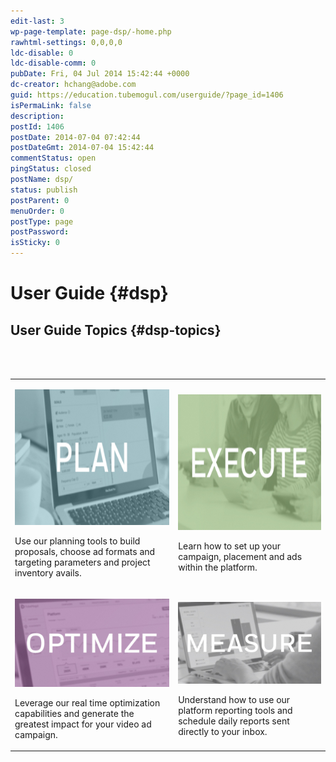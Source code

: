 ```yaml
---
edit-last: 3
wp-page-template: page-dsp/-home.php
rawhtml-settings: 0,0,0,0
ldc-disable: 0
ldc-disable-comm: 0
pubDate: Fri, 04 Jul 2014 15:42:44 +0000
dc-creator: hchang@adobe.com
guid: https://education.tubemogul.com/userguide/?page_id=1406
isPermaLink: false
description: 
postId: 1406
postDate: 2014-07-04 07:42:44
postDateGmt: 2014-07-04 15:42:44
commentStatus: open
pingStatus: closed
postName: dsp/
status: publish
postParent: 0
menuOrder: 0
postType: page
postPassword: 
isSticky: 0
---
```


# User Guide {#dsp}

## User Guide Topics {#dsp-topics}

<table>
 <tr> 
  <td> <p><a href="../planning.md"><img src="assets/planv2-300x171.jpg" alt="Planv2" width="380" height="217"></a></p>  <p>Use our planning tools to build proposals, choose ad formats and targeting parameters and project inventory avails.</p>  </td> 
  <br> 
  <td>  <p><a href="../execution.md"><img src="assets/executev2-300x171.jpg" alt="Executev2" width="380" height="217"></a></p>  <p>Learn how to set up your campaign, placement and ads within the platform.</p>  </td> 
 </tr>
 <tr> 
  <td>  <p><a href="../optimization.md"><img src="assets/optimizev2-300x171.jpg"></a></p>  <p>Leverage our real time optimization capabilities and generate the greatest impact for your video ad campaign.</p>  </td> 
  <br> 
  <td>  <p><a href="../measurement.md"><img src="assets/measurev2-300x171.jpg"></a></p>  <p>Understand how to use our platform reporting tools and schedule daily reports sent directly to your inbox.</p> </td> 
 </tr>
</table>
